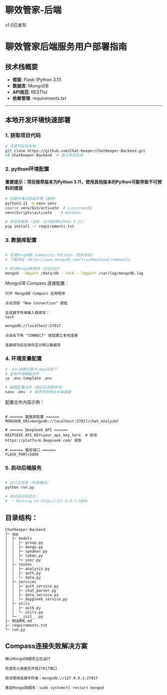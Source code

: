 # 聊效管家-后端

v1.0已发布

# 聊效管家后端服务用户部署指南

## 技术栈概要
- **框架**: Flask (Python 3.11)
- **数据库**: MongoDB
- **API规范**: RESTful
- **依赖管理**: requirements.txt

---

## 本地开发环境快速部署

### 1. 获取项目代码
```bash
# 克隆项目到本地
git clone https://github.com/Chat-Keeper/ChatKeeper-Backend.git
cd ChatKeeper-Backend  # 进入项目目录
```
### 2. python环境配置
#### 重要提示：项目推荐版本为Python 3.11，使用其他版本的Python可能导致不可预料的错误
```bash
# 创建并激活虚拟环境（推荐）
python3.11 -m venv venv
source venv/bin/activate  # Linux/macOS
venv\Scripts\activate    # Windows

# 安装依赖库（注意：必须使用Python 3.11）
pip install -r requirements.txt
```
### 3. 数据库配置
```bash

# 安装MongoDB Community Edition（若未安装）
# 下载地址：https://www.mongodb.com/try/download/community

# 启动MongoDB服务（后台运行）
mongod --dbpath /data/db --fork --logpath /var/log/mongodb.log
```
MongoDB Compass 连接配置：

    打开 MongoDB Compass 应用程序

    点击顶部 "New Connection" 按钮

    在连接字符串输入框填写：
    text

    mongodb://localhost:27017

    点击右下角 "CONNECT" 按钮建立本地连接

    连接成功后左侧将显示默认数据库

### 4. 环境变量配置
```bash
# .env放置位置为/app目录下
# 复制环境模板文件
cp .env.template .env

# 编辑配置文件（按实际参数修改）
nano .env  # 或使用其他文本编辑器
```
配置文件内容示例：

```env

# ====== 数据库配置 ======
MONGODB_URI=mongodb://localhost:27017/chat_analyzer

# ====== DeepSeek API ======
DEEPSEEK_API_KEY=your_api_key_here  # 前往 https://platform.deepseek.com/ 获取

# ====== 服务端口 ======
FLASK_PORT=5000
```
### 5. 启动后端服务
```bash

# 运行主程序（开发模式）
python run.py

# 成功启动将显示：
#  * Running on http://127.0.0.1:5000
```


## 目录结构：
```
ChatKeeper-Backend
├─ app
│  ├─ models
│  │  ├─ group.py
│  │  ├─ mongo.py
│  │  ├─ speaker.py
│  │  ├─ token.py
│  │  └─ user.py
│  ├─ routes
│  │  ├─ analysis.py
│  │  ├─ auth.py
│  │  └─ data.py
│  ├─ services
│  │  ├─ auth_service.py
│  │  ├─ chat_parser.py
│  │  ├─ data_service.py
│  │  └─ deppseek_service.py
│  ├─ utils
│  │  ├─ auth.py
│  │  └─ utils.py
│  └─ __init__.py
├─ README.md
├─ requirements.txt
└─ run.py

```

## Compass连接失败解决方案

    确认MongoDB服务正在运行

    检查防火墙是否开放27017端口

    尝试使用连接字符串：mongodb://127.0.0.1:27017

    重启MongoDB服务：sudo systemctl restart mongod